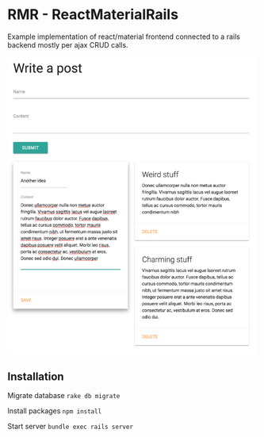 # RMR - ReactMaterialRails

Example implementation of react/material frontend connected to a rails backend mostly per ajax CRUD calls.

![react-material-rails-example](/app/assets/images/screenshot.png?raw=true "ReactMaterialRails")

## Installation

Migrate database `rake db migrate`

Install packages `npm install`

Start server `bundle exec rails server`
